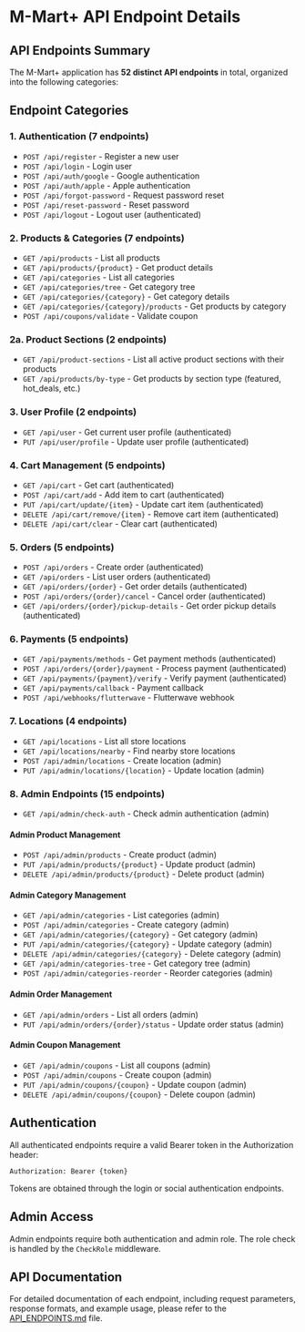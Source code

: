 # M-Mart+ API Endpoint Details

## API Endpoints Summary

The M-Mart+ application has **52 distinct API endpoints** in total, organized into the following categories:

## Endpoint Categories

### 1. Authentication (7 endpoints)
- `POST /api/register` - Register a new user
- `POST /api/login` - Login user
- `POST /api/auth/google` - Google authentication
- `POST /api/auth/apple` - Apple authentication
- `POST /api/forgot-password` - Request password reset
- `POST /api/reset-password` - Reset password
- `POST /api/logout` - Logout user (authenticated)

### 2. Products & Categories (7 endpoints)
- `GET /api/products` - List all products
- `GET /api/products/{product}` - Get product details
- `GET /api/categories` - List all categories
- `GET /api/categories/tree` - Get category tree
- `GET /api/categories/{category}` - Get category details
- `GET /api/categories/{category}/products` - Get products by category
- `POST /api/coupons/validate` - Validate coupon

### 2a. Product Sections (2 endpoints)
- `GET /api/product-sections` - List all active product sections with their products
- `GET /api/products/by-type` - Get products by section type (featured, hot_deals, etc.)

### 3. User Profile (2 endpoints)
- `GET /api/user` - Get current user profile (authenticated)
- `PUT /api/user/profile` - Update user profile (authenticated)

### 4. Cart Management (5 endpoints)
- `GET /api/cart` - Get cart (authenticated)
- `POST /api/cart/add` - Add item to cart (authenticated)
- `PUT /api/cart/update/{item}` - Update cart item (authenticated)
- `DELETE /api/cart/remove/{item}` - Remove cart item (authenticated)
- `DELETE /api/cart/clear` - Clear cart (authenticated)

### 5. Orders (5 endpoints)
- `POST /api/orders` - Create order (authenticated)
- `GET /api/orders` - List user orders (authenticated)
- `GET /api/orders/{order}` - Get order details (authenticated)
- `POST /api/orders/{order}/cancel` - Cancel order (authenticated)
- `GET /api/orders/{order}/pickup-details` - Get order pickup details (authenticated)

### 6. Payments (5 endpoints)
- `GET /api/payments/methods` - Get payment methods (authenticated)
- `POST /api/orders/{order}/payment` - Process payment (authenticated)
- `GET /api/payments/{payment}/verify` - Verify payment (authenticated)
- `GET /api/payments/callback` - Payment callback
- `POST /api/webhooks/flutterwave` - Flutterwave webhook

### 7. Locations (4 endpoints)
- `GET /api/locations` - List all store locations
- `GET /api/locations/nearby` - Find nearby store locations
- `POST /api/admin/locations` - Create location (admin)
- `PUT /api/admin/locations/{location}` - Update location (admin)

### 8. Admin Endpoints (15 endpoints)
- `GET /api/admin/check-auth` - Check admin authentication (admin)

#### Admin Product Management
- `POST /api/admin/products` - Create product (admin)
- `PUT /api/admin/products/{product}` - Update product (admin)
- `DELETE /api/admin/products/{product}` - Delete product (admin)

#### Admin Category Management
- `GET /api/admin/categories` - List categories (admin)
- `POST /api/admin/categories` - Create category (admin)
- `GET /api/admin/categories/{category}` - Get category (admin)
- `PUT /api/admin/categories/{category}` - Update category (admin)
- `DELETE /api/admin/categories/{category}` - Delete category (admin)
- `GET /api/admin/categories-tree` - Get category tree (admin)
- `POST /api/admin/categories-reorder` - Reorder categories (admin)

#### Admin Order Management
- `GET /api/admin/orders` - List all orders (admin)
- `PUT /api/admin/orders/{order}/status` - Update order status (admin)

#### Admin Coupon Management
- `GET /api/admin/coupons` - List all coupons (admin)
- `POST /api/admin/coupons` - Create coupon (admin)
- `PUT /api/admin/coupons/{coupon}` - Update coupon (admin)
- `DELETE /api/admin/coupons/{coupon}` - Delete coupon (admin)

## Authentication

All authenticated endpoints require a valid Bearer token in the Authorization header:

```
Authorization: Bearer {token}
```

Tokens are obtained through the login or social authentication endpoints.

## Admin Access

Admin endpoints require both authentication and admin role. The role check is handled by the `CheckRole` middleware.

## API Documentation

For detailed documentation of each endpoint, including request parameters, response formats, and example usage, please refer to the [API_ENDPOINTS.md](./API_ENDPOINTS.md) file.
